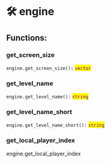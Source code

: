 # 🛠 engine

## Functions:

### get\_screen\_size

`engine.get_screen_size():` <mark style="color:purple;">`vector`</mark>

### get\_level\_name

`engine.get_level_name():` <mark style="color:purple;">`string`</mark>

### get\_level\_name\_short

`engine.get_level_name_short():` <mark style="color:purple;">`string`</mark>

### get\_local\_player\_index

engine.get\_local\_player\_index
